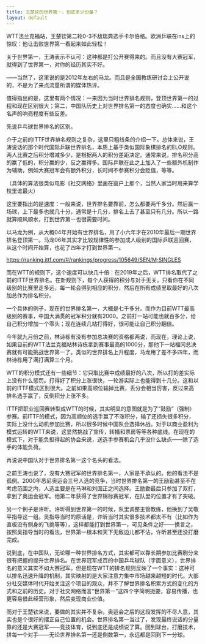 ```yaml
---
title: 王楚钦的世界第一，到底多少份量？
layout: default
---
```


WTT法兰克福站，王楚钦第二轮0-3不敌瑞典选手卡尔伯格。欧洲乒联在ins上的惊叹：他让击败世界第一看起来如此轻松！

关于世界第一，王涛表示不认可：这种都是打公开赛得来的。而且没有大赛冠军，就得到了世界第一，对你的经历其实不好。

——当然了，这里说的是2012年左右的马龙。而且是全国教练研讨会上公开说的，不是为了来点流量所谓的媒体热评。

值得指出的是，这里有两个情况：一来因为当时世界排名规则，登顶世界第一的过程和现在区别很大；第二，中国队历史上对世界排名第一的态度也确实……和这个名声的响亮程度有些反差。

先说乒乓球世界排名的区别。

介于之前的ITTF世界排名规则之复杂，这里只粗线条的介绍一下。总体来说，王涛说话的那个时代国际乒联世界排名，本质上基于类似国际象棋排名的ELO规则。两人比赛之后积分增减多少，是根据两人的积分差距决定。通常来说，排名积分高的赢了低的，积分赢的少，反之赢得多。国际乒联在此之上加入了一些额外机制作为辅助，例如大赛冠军会有额外积分，长时间不参赛积分会贬值，等等。

（具体的算法很类似电影《社交网络》里画在窗户上那个，当然人家当时用来算学校里谁最火）

这里要指出的是速度：一般来说，世界排名要靠前，怎么都要两千多分。然后赢一场球，上下最多也就几十分，通常是十几分，排名上去了甚至只有几分。所以一路就算顺风顺水，打到世界第一也很需要时间。

以马龙为例，从大概04年开始有世界排名，用了小六年才在2010年最后一期世界排名登顶第一。马龙06年其实才比较规律性的参加成人级别的国际乒联巡回赛，从这个时间开始算，也花了四年才打到世界第一。

https://ranking.ittf.com/#/rankings/progress/105649/SEN/M;SINGLES

而在WTT的规则下，这个速度可以快几十倍：在2019年之后，WTT排名取代了之前的ITTF世界排名。在新规则下，每个人获得的积分与对手无关，只看你在不同级别的比赛里走多远，每一轮会得到相应的积分，然后在所有成绩里取最好的八次加总作为排名积分。

一个具体的例子，现在的世界排名第一，大概是七千多分。而作为目前WTT最高级别的赛事，中国大满贯的冠军积分就有2000。之前打一站可能也就百多分，给自己积分增加一个零头；现在连续几站打得好，很可能让自己积分翻倍。

今年就九月份之前，林诗栋有没有参加总决赛的资格都两说，而现在，理论上说，如果目前的WTT法兰克福站林诗栋拿到赛事最高的1000分，那他下一站福冈总决赛就有可能挑战世界第一了。类似的世界排名上升程度，马龙用了差不多四年，而林诗栋用了满打满算三个月。

WTT的积分模式还有一些细节：它只取比赛中成绩最好的八次，所以打的差实际上没有什么惩罚。打得好了积分上涨很快，一轮游实际上也能得到十几分。这和以前的ITTF模式区别很大。之前如果高顺位输掉比赛，丢分会相当厉害，反过来高排名选手赢了，反倒积分上涨不多。

ITTF把职业巡回赛转型成WTT的时候，其实明显的意图就是为了“鼓励”（强制）参赛。前ITTF的模式，因为高顺位的选手赢了不涨积分，输了还损失很多积分，实际上没什么动机参加比赛，所以很多时候中国队会选择休战。对于以商业盈利为模式运转的WTT来说，这显然挑战了宣传，转播和票房等等各种底线。在现在的模式下，对于能负担得起的协会来说，送选手参赛机会几乎没什么缺点——除了选手的体能负荷。

再说说中国队对于世界排名第一这个名头的看法。

之前王涛也说了，没有大赛冠军的世界排名第一，人家是不承认的。他的看法不是孤例。2000年悉尼奥运会三号人选的竞争，当时世界排名第一的王励勤甚至不在考虑范围之内，人选主要是在马琳和刘国正之间选择。王励勤最后只参加了双打，拿到了奥运会冠军。他第二年获得了世界锦标赛冠军，在队里的位置才有了突破。

另一个例子是许昕。许昕得到世界第一的时候，队里调整主管教练，他换到了吴敬平指导这一组。吴指导当时的原话是，许昕当时其实很多技术都太不有（比如作为直板没有侧身的飞挑等等），这样都能打到世界第一，可见条件之好——换言之，按照吴指导当时的看法，世界第一根本和天下无敌边儿都不沾，许昕甚至还没打磨完成。

说到底，在中国队，无论哪一种世界排名方式，其实都可以靠长期参加比赛刷分来很有把握的提升世界排名。在世界冠军成百的中国乒乓球队（字面意义），世界排名的意义其实不如大赛冠军。但是现在WTT的排名规则反映了一个事实：这种可以排名迅速升降的机制，其实映射的是大家注意力集中市场越来越短的时代。大部分社交媒体时代开始关注这个项目的观众，并不了解世界排名积累方式的变化的方式和之前的历史。对于社交网络而言“世界第一”这四个字简明扼要，容易传播，也更容易借此经营形象，然后变现商业价值。

而对于王楚钦来说，要做的其实并不复杂。奥运会之后的这段发挥的不尽人意，其实也是个很好的摆正自己位置的机会。世界排名第一当过了，发现最终说话的分量靠的还是大赛冠军——竞技体育，说到底还是成绩说了算。回到球台，打磨技术，拼每一个对手——无论世界排名第一还是倒数第一，永远都是回到下一分球。